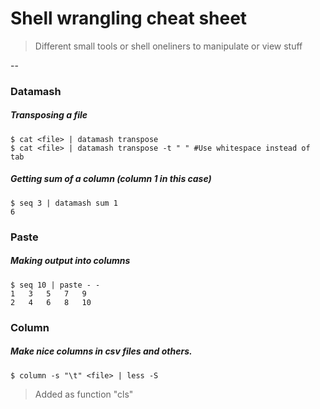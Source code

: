 # Shell wrangling cheat sheet

>Different small tools or shell oneliners to manipulate or view stuff

--

### Datamash
##### Transposing a file

```
$ cat <file> | datamash transpose
$ cat <file> | datamash transpose -t " " #Use whitespace instead of tab
```

##### Getting sum of a column (column 1 in this case)

```
$ seq 3 | datamash sum 1 
6
```

### Paste
##### Making output into columns

```
$ seq 10 | paste - -
1	3	5	7	9
2	4	6	8	10 
```

### Column
##### Make nice columns in csv files and others.

```
$ column -s "\t" <file> | less -S
```
> Added as function "cls"